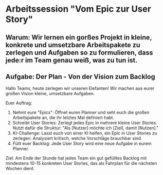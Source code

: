# Arbeitssession "Vom Epic zur User Story"

## Warum: Wir lernen ein gorßes Projekt in kleine, konkrete und umsetzbare Arbeitspakete zu zerlegen und Aufgaben so zu formulieren, dass jede:r im Team genau weiß, was zu tun ist.

## Aufgabe: Der Plan - Von der Vision zum Backlog

Hallo Teams,
heute zerlegen wir unseren Elefanten! Wir machen aus eurer großen Vision kleine, umsetzbare Aufgaben.

Euer Auftrag:
1. Nehmt eure "Epics": Öffnet euren Planner und seht euch die großen Arbeitspakete an, die ihr letztes Mal definiert habt.
2. Schreibt User Stories: Zerlegt jedes Epic in mehrere kleine User Stories. Nutzt dafür die Struktur: "Als [Nutzer] möchte ich [Ziel], damit [Nutzen]."
3. KI-Challenge: Lasst euch von einer KI helfen, ein Epic in User Stories zu zerlegen. Analysiert kritisch, welche Vorschläge brauchbar sind.
4. Füllt euer Backlog: Jede User Story wird eine neue Aufgabe in eurem Planner.

Ziel: Am Ende der Stunde hat jedes Team ein gut gefülltes Backlog mit mindestens 10-15 konkreten User Stories, das als Fahrplan für die nächsten Wochen dient. 

